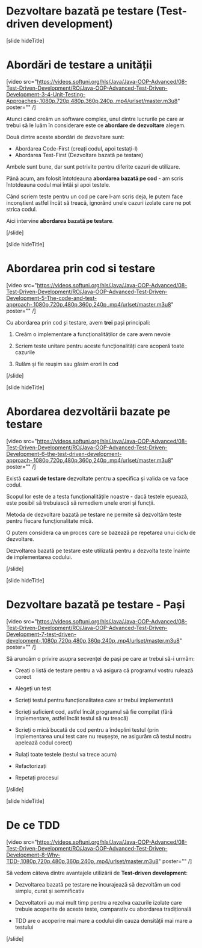 # Dezvoltare bazată pe testare (Test-driven development)

[slide hideTitle]

# Abordări de testare a unității

[video src="https://videos.softuni.org/hls/Java/Java-OOP-Advanced/08-Test-Driven-Development/RO/Java-OOP-Advanced-Test-Driven-Development-3-4-Unit-Testing-Approaches-,1080p,720p,480p,360p,240p,.mp4/urlset/master.m3u8" poster="" /]

Atunci când creăm un software complex, unul dintre lucrurile pe care ar trebui să le luăm în considerare este ce **abordare de dezvoltare** alegem.

Două dintre aceste abordări de dezvoltare sunt:

- Abordarea Code-First (creați codul, apoi testați-l)
- Abordarea Test-First (Dezvoltare bazată pe testare)

Ambele sunt bune, dar sunt potrivite pentru diferite cazuri de utilizare.

Până acum, am folosit întotdeauna **abordarea bazată pe cod** - am scris întotdeauna codul mai întâi și apoi testele.

Când scriem teste pentru un cod pe care l-am scris deja, le putem face inconștient astfel încât să treacă, ignorând unele cazuri izolate care ne pot strica codul.

Aici intervine **abordarea bazată pe testare**.

[/slide]

[slide hideTitle]

# Abordarea prin cod si testare

[video src="https://videos.softuni.org/hls/Java/Java-OOP-Advanced/08-Test-Driven-Development/RO/Java-OOP-Advanced-Test-Driven-Development-5-The-code-and-test-approach-,1080p,720p,480p,360p,240p,.mp4/urlset/master.m3u8" poster="" /]

Cu abordarea prin cod și testare, avem **trei** pași principali:

1. Creăm o implementare a funcționalităților de care avem nevoie

2. Scriem teste unitare pentru aceste funcționalități care acoperă toate cazurile

3. Rulăm și fie reușim sau găsim erori în cod

[/slide]

[slide hideTitle]

# Abordarea dezvoltării bazate pe testare

[video src="https://videos.softuni.org/hls/Java/Java-OOP-Advanced/08-Test-Driven-Development/RO/Java-OOP-Advanced-Test-Driven-Development-6-the-test-driven-development-approach-,1080p,720p,480p,360p,240p,.mp4/urlset/master.m3u8" poster="" /]

Există **cazuri de testare** dezvoltate pentru a specifica și valida ce va face codul.

Scopul lor este de a testa funcționalitățile noastre - dacă testele eșuează, este posibil să trebuiască să remediem unele erori și funcții.

Metoda de dezvoltare bazată pe testare ne permite să dezvoltăm teste pentru fiecare funcționalitate mică.

O putem considera ca un proces care se bazează pe repetarea unui ciclu de dezvoltare.

Dezvoltarea bazată pe testare este utilizată pentru a dezvolta teste înainte de implementarea codului.

[/slide]

[slide hideTitle]

# Dezvoltare bazată pe testare - Pași

[video src="https://videos.softuni.org/hls/Java/Java-OOP-Advanced/08-Test-Driven-Development/RO/Java-OOP-Advanced-Test-Driven-Development-7-test-driven-development-,1080p,720p,480p,360p,240p,.mp4/urlset/master.m3u8" poster="" /]

Să aruncăm o privire asupra secvenței de pași pe care ar trebui să-i urmăm:

- Creați o listă de testare pentru a vă asigura că programul vostru rulează corect

- Alegeți un test

- Scrieți testul pentru funcționalitatea care ar trebui implementată

- Scrieți suficient cod, astfel încât programul să fie compilat (fără implementare, astfel încât testul să nu treacă)

- Scrieți o mică bucată de cod pentru a îndeplini testul (prin implementarea unui test care nu reușește, ne asigurăm că testul nostru apelează codul corect)

- Rulați toate testele (testul va trece acum)

- Refactorizați

- Repetați procesul


[/slide]

[slide hideTitle]

# De ce TDD

[video src="https://videos.softuni.org/hls/Java/Java-OOP-Advanced/08-Test-Driven-Development/RO/Java-OOP-Advanced-Test-Driven-Development-8-Why-TDD-,1080p,720p,480p,360p,240p,.mp4/urlset/master.m3u8" poster="" /]

Să vedem câteva dintre avantajele utilizării de **Test-driven development**:

- Dezvoltarea bazată pe testare ne încurajează să dezvoltăm un cod simplu, curat și semnificativ

- Dezvoltatorii au mai mult timp pentru a rezolva cazurile izolate care trebuie acoperite de aceste teste, comparativ cu abordarea tradițională

- TDD are o acoperire mai mare a codului din cauza densității mai mare a testului 

[/slide]
